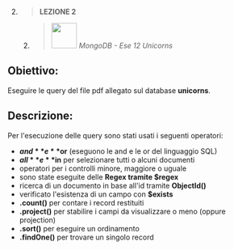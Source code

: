 2. > **LEZIONE 2**
     2. > *<img src="https://encrypted-tbn0.gstatic.com/images?q=tbn:ANd9GcT_AcD0p2W7Wghzsxl7WYRDntelrM7VCnlHaQ&usqp=CAU" style="width: 50px"></img>  MongoDB - Ese 12 Unicorns*
     
## Obiettivo:
Eseguire le query del file pdf allegato sul database **unicorns**.


## Descrizione:
Per l'esecuzione delle query sono stati usati i seguenti operatori:
- **$and** e **$or** (eseguono le and e le or del linguaggio SQL)
- **$all** e **$in** per selezionare tutti o alcuni documenti
- operatori per i controlli minore, maggiore o uguale
- sono state eseguite delle **Regex tramite $regex**
- ricerca di un documento in base all'id tramite **ObjectId()**
- verificato l'esistenza di un campo con **$exists**
- **.count()** per contare i record restituiti
- **.project()** per stabilire i campi da visualizzare o meno (oppure projection)
- **.sort()** per eseguire un ordinamento
- **.findOne()** per trovare un singolo record
